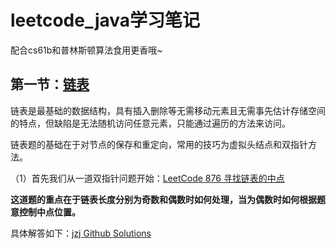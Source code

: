 # leetcode_java学习笔记

配合cs61b和普林斯顿算法食用更香哦~

## 第一节：[链表](https://github.com/jinzijian/leetcode_java/tree/master/lists)

链表是最基础的数据结构，具有插入删除等无需移动元素且无需事先估计存储空间的特点，但缺陷是无法随机访问任意元素，只能通过遍历的方法来访问。

链表题的基础在于对节点的保存和重定向，常用的技巧为虚拟头结点和双指针方法。

（1）首先我们从一道双指针问题开始：[LeetCode 876 寻找链表的中点](https://leetcode-cn.com/problems/middle-of-the-linked-list/)

**这道题的重点在于链表长度分别为奇数和偶数时如何处理，当为偶数时如何根据题意控制中点位置。**

具体解答如下：[jzj Github Solutions](https://leetcode-cn.com/problems/middle-of-the-linked-list/)